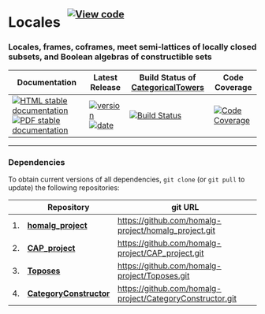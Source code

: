 <!-- BEGIN HEADER -->
# Locales&ensp;<sup><sup>[![View code][code-img]][code-url]</sup></sup>

### Locales, frames, coframes, meet semi-lattices of locally closed subsets, and Boolean algebras of constructible sets

| Documentation | Latest Release | Build Status of [CategoricalTowers](/../../) | Code Coverage |
| ------------- | -------------- | ------------ | ------------- |
| [![HTML stable documentation][html-img]][html-url] [![PDF stable documentation][pdf-img]][pdf-url] | [![version][version-img]][version-url] [![date][date-img]][date-url] | [![Build Status][tests-img]][tests-url] | [![Code Coverage][codecov-img]][codecov-url] |

<!-- END HEADER -->

<!-- BEGIN FOOTER -->
---

### Dependencies

To obtain current versions of all dependencies, `git clone` (or `git pull` to update) the following repositories:

|    | Repository | git URL |
|--- | ---------- | ------- |
| 1. | [**homalg_project**](https://github.com/homalg-project/homalg_project#readme) | https://github.com/homalg-project/homalg_project.git |
| 2. | [**CAP_project**](https://github.com/homalg-project/CAP_project#readme) | https://github.com/homalg-project/CAP_project.git |
| 3. | [**Toposes**](https://github.com/homalg-project/Toposes#readme) | https://github.com/homalg-project/Toposes.git |
| 4. | [**CategoryConstructor**](https://github.com/homalg-project/CategoryConstructor#readme) | https://github.com/homalg-project/CategoryConstructor.git |

[html-img]: https://img.shields.io/badge/🔗%20HTML-stable-blue.svg
[html-url]: https://homalg-project.github.io/CategoricalTowers/Locales/doc/chap0_mj.html

[pdf-img]: https://img.shields.io/badge/🔗%20PDF-stable-blue.svg
[pdf-url]: https://homalg-project.github.io/CategoricalTowers/Locales/download_pdf.html

[version-img]: https://img.shields.io/endpoint?url=https://homalg-project.github.io/CategoricalTowers/Locales/badge_version.json&label=🔗%20version&color=yellow
[version-url]: https://homalg-project.github.io/CategoricalTowers/Locales/view_release.html

[date-img]: https://img.shields.io/endpoint?url=https://homalg-project.github.io/CategoricalTowers/Locales/badge_date.json&label=🔗%20released%20on&color=yellow
[date-url]: https://homalg-project.github.io/CategoricalTowers/Locales/view_release.html

[tests-img]: https://github.com/homalg-project/CategoricalTowers/actions/workflows/Tests.yml/badge.svg?branch=master
[tests-url]: https://github.com/homalg-project/CategoricalTowers/actions/workflows/Tests.yml?query=branch%3Amaster

[codecov-img]: https://codecov.io/gh/homalg-project/CategoricalTowers/branch/master/graph/badge.svg?flag=Locales
[codecov-url]: https://codecov.io/gh/homalg-project/CategoricalTowers/tree/master/Locales

[code-img]: https://img.shields.io/badge/-View%20code-blue?logo=github
[code-url]: https://github.com/homalg-project/CategoricalTowers/tree/master/Locales#top
<!-- END FOOTER -->
